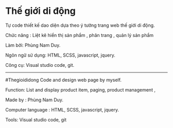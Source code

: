 # Thế giới di động 
Tự code thiết kế dao diện dựa theo ý tưởng trang web thế giới di động.

Chức năng : Liệt kê hiển thị sản phẩm , phân trang , quản lý sản phẩm

Làm bởi: Phùng Nam Duy.

Ngôn ngữ sử dụng: HTML, SCSS, javascript, jquery.

Công cụ: Visual studio code, git.

-----------------------------------------------------------

#Thegioididong
Code and design web page by myself.

Function: List and display product item, paging, product management ,

Made by : Phùng Nam Duy.

Computer language : HTML, SCSS, javascript, jquery.

Tools: Visual studio code, git
